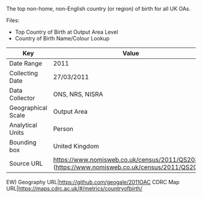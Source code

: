 The top non-home, non-English country (or region) of birth for all UK OAs.

Files: 
* Top Country of Birth at Output Area Level
* Country of Birth Name/Colour Lookup

Key|Value
---|---
Date Range|2011
Collecting Date|27/03/2011
Data Collector|ONS, NRS, NISRA
Geographical Scale|Output Area
Analytical Units|Person
Bounding box|United Kingdom
Source URL|https://www.nomisweb.co.uk/census/2011/QS203EW (https://www.nomisweb.co.uk/census/2011/QS203
EW)
Geography URL|https://github.com/geogale/2011OAC
CDRC Map URL|https://maps.cdrc.ac.uk/#/metrics/countryofbirth/
